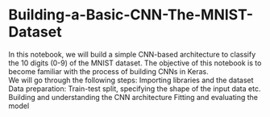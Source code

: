 # Building-a-Basic-CNN-The-MNIST-Dataset
In this notebook, we will build a simple CNN-based architecture to classify the 10 digits (0-9) of the MNIST dataset. 
The objective of this notebook is to become familiar with the process of building CNNs in Keras.  
We will go through the following steps:  Importing libraries and the dataset Data preparation: Train-test split, specifying the shape of the input data etc. 
Building and understanding the CNN architecture Fitting and evaluating the model
